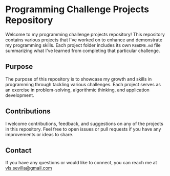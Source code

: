 # Programming Challenge Projects Repository

Welcome to my programming challenge projects repository! This repository contains various projects that I've worked on to enhance and demonstrate my programming skills. Each project folder includes its own `README.md` file summarizing what I've learned from completing that particular challenge.

## Purpose

The purpose of this repository is to showcase my growth and skills in programming through tackling various challenges. Each project serves as an exercise in problem-solving, algorithmic thinking, and application development.

## Contributions

I welcome contributions, feedback, and suggestions on any of the projects in this repository. Feel free to open issues or pull requests if you have any improvements or ideas to share.

## Contact

If you have any questions or would like to connect, you can reach me at vls.sevilla@gmail.com
